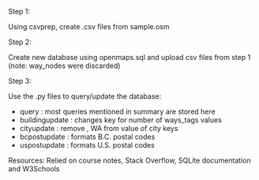 Step 1:

Using csvprep, create .csv files from sample.osm

Step 2:

Create new database using openmaps.sql and upload csv files from step 1 (note: way_nodes were discarded)

Step 3:

Use the .py files to query/update the database:

* query : most queries mentioned in summary are stored here
* buildingupdate : changes key for number of ways_tags values
* cityupdate : remove , WA from value of city keys
* bcpostupdate : formats B.C. postal codes
* uspostupdate : formats U.S. postal codes



Resources:
Relied on course notes, Stack Overflow, SQLite documentation and W3Schools